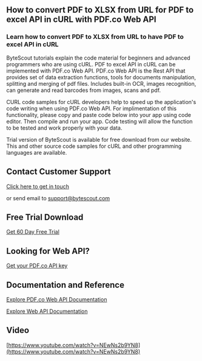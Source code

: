 ## How to convert PDF to XLSX from URL for PDF to excel API in cURL with PDF.co Web API

### Learn how to convert PDF to XLSX from URL to have PDF to excel API in cURL

ByteScout tutorials explain the code material for beginners and advanced programmers who are using cURL. PDF to excel API in cURL can be implemented with PDF.co Web API. PDF.co Web API is the Rest API that provides set of data extraction functions, tools for documents manipulation, splitting and merging of pdf files. Includes built-in OCR, images recognition, can generate and read barcodes from images, scans and pdf.

CURL code samples for cURL developers help to speed up the application's code writing when using PDF.co Web API. For implimentation of this functionality, please copy and paste code below into your app using code editor. Then compile and run your app. Code testing will allow the function to be tested and work properly with your data.

Trial version of ByteScout is available for free download from our website. This and other source code samples for cURL and other programming languages are available.

## Contact Customer Support

[Click here to get in touch](https://bytescout.zendesk.com/hc/en-us/requests/new?subject=PDF.co%20Web%20API%20Question)

or send email to [support@bytescout.com](mailto:support@bytescout.com?subject=PDF.co%20Web%20API%20Question) 

## Free Trial Download

[Get 60 Day Free Trial](https://bytescout.com/download/web-installer?utm_source=github-readme)

## Looking for Web API? 

[Get your PDF.co API key](https://pdf.co/documentation/api?utm_source=github-readme)

## Documentation and Reference

[Explore PDF.co Web API Documentation](https://bytescout.com/documentation/index.html?utm_source=github-readme)

[Explore Web API Documentation](https://pdf.co/documentation/api?utm_source=github-readme)

## Video

[https://www.youtube.com/watch?v=NEwNs2b9YN8](https://www.youtube.com/watch?v=NEwNs2b9YN8)